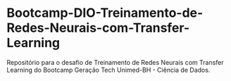 # Bootcamp-DIO-Treinamento-de-Redes-Neurais-com-Transfer-Learning
Repositório para o desafio de Treinamento de Redes Neurais com Transfer Learning do Bootcamp Geração Tech Unimed-BH - Ciência de Dados.
